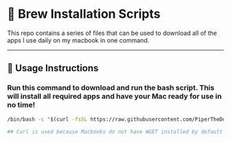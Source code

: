 # 🚀 Brew Installation Scripts

This repo contains a series of files that can be used to download all of the apps I use daily on my macbook in one command. 

---

## 📌 Usage Instructions

### Run this command to download and run the bash script. This will install all required apps and have your Mac ready for use in no time!

```bash
/bin/bash -c "$(curl -fsSL https://raw.githubusercontent.com/PiperTheDog/Homebrew-and-Powershell-Scripts/main/brew.sh)"

## Curl is used because Macbooks do not have WGET installed by default like linux. 
